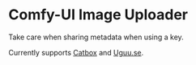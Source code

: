 # Comfy-UI Image Uploader

Take care when sharing metadata when using a key.

Currently supports [Catbox](https://catbox.moe) and [Uguu.se](https://uguu.se).
